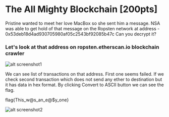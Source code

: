 # The All Mighty Blockchain [200pts]

Pristine wanted to meet her love MacBox so she sent him a message. NSA was able to get hold of that message on the Ropsten network at address - 0x53deb18d4ad930705980af05c2543bf92085b47c Can you decrypt it?


### Let's look at that address on ropsten.etherscan.io blockchain crawler

![alt screenshot1](https://github.com/Sector443/gawds-ctf-2018/blob/master/Ethereum/gawds_ropsten_eth.png "Screenshot 1")

We can see list of transactions on that address. First one seems failed. If we check second transaction which does not send any ether to destination but it has data in hex format. By clicking Convert to ASCII button we can see the flag.

flag{This_w@s_an_e@$y_one}

![alt screenshot2](https://github.com/Sector443/gawds-ctf-2018/blob/master/Ethereum/gawds_ropsten_eth_flag.png "Screenshot 2")

